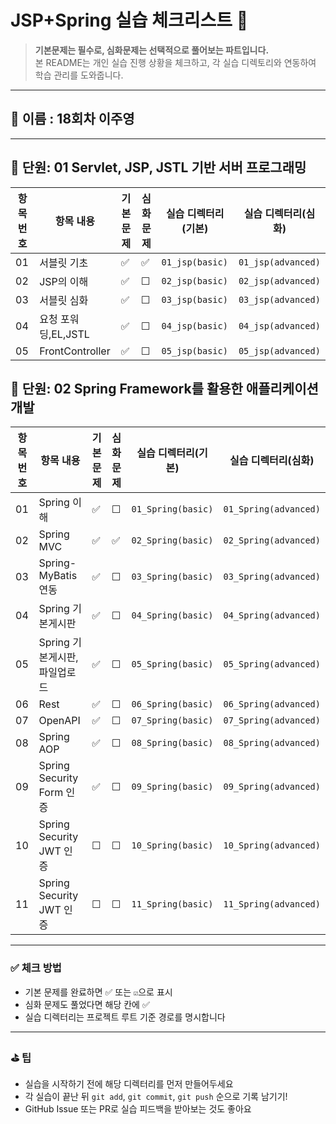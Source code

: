 # JSP+Spring 실습 체크리스트 📝

> **기본문제는 필수로, 심화문제는 선택적으로 풀어보는 파트입니다.**  
> 본 README는 개인 실습 진행 상황을 체크하고, 각 실습 디렉토리와 연동하여 학습 관리를 도와줍니다.

---

## 🙋 이름 : 18회차 이주영

---

## 📘 단원: 01 Servlet, JSP, JSTL 기반 서버 프로그래밍

| 항목 번호 | 항목 내용           | 기본 문제 | 심화 문제 | 실습 디렉터리(기본) | 실습 디렉터리(심화) |
| --------- | ------------------- | --------- | --------- | ------------------- | ------------------- |
| 01        | 서블릿 기초         | ✅        | ✅         | `01_jsp(basic)`     | `01_jsp(advanced)`  |
| 02        | JSP의 이해          | ✅        | ☐         | `02_jsp(basic)`     | `02_jsp(advanced)`  |
| 03        | 서블릿 심화         | ✅        | ☐         | `03_jsp(basic)`     | `03_jsp(advanced)`  |
| 04        | 요청 포워딩,EL,JSTL | ✅        | ☐         | `04_jsp(basic)`     | `04_jsp(advanced)`  |
| 05        | FrontController     | ✅        | ☐         | `05_jsp(basic)`     | `05_jsp(advanced)`  |

## 📘 단원: 02 Spring Framework를 활용한 애플리케이션 개발

| 항목 번호 | 항목 내용                     | 기본 문제 | 심화 문제 | 실습 디렉터리(기본) | 실습 디렉터리(심화)   |
| --------- | ----------------------------- | --------- | --------- | ------------------- | --------------------- |
| 01        | Spring 이해                   | ✅        | ☐        | `01_Spring(basic)`  | `01_Spring(advanced)` |
| 02        | Spring MVC                    | ✅        | ✅       | `02_Spring(basic)`  | `02_Spring(advanced)` |
| 03        | Spring-MyBatis 연동           | ✅        | ☐         | `03_Spring(basic)`  | `03_Spring(advanced)` |
| 04        | Spring 기본게시판              | ✅        | ☐         | `04_Spring(basic)`  | `04_Spring(advanced)` |
| 05        | Spring 기본게시판, 파일업로드   | ✅        | ☐         | `05_Spring(basic)`  | `05_Spring(advanced)` |
| 06        | Rest                          | ✅        | ☐         | `06_Spring(basic)`  | `06_Spring(advanced)` |
| 07        | OpenAPI                       | ✅        | ☐         | `07_Spring(basic)`  | `07_Spring(advanced)` |
| 08        | Spring AOP                    | ✅        | ☐         | `08_Spring(basic)`  | `08_Spring(advanced)` |
| 09        | Spring Security Form 인증     | ✅        | ☐         | `09_Spring(basic)`  | `09_Spring(advanced)` |
| 10        | Spring Security JWT 인증      | ☐        | ☐         | `10_Spring(basic)`  | `10_Spring(advanced)` |
| 11        | Spring Security JWT 인증      | ☐        | ☐         | `11_Spring(basic)`  | `11_Spring(advanced)` |

---

### ✅ 체크 방법

- 기본 문제를 완료하면 ✅ 또는 `☑`으로 표시
- 심화 문제도 풀었다면 해당 칸에 ✅
- 실습 디렉터리는 프로젝트 루트 기준 경로를 명시합니다

---

### ⛳ 팁

- 실습을 시작하기 전에 해당 디렉터리를 먼저 만들어두세요
- 각 실습이 끝난 뒤 `git add`, `git commit`, `git push` 순으로 기록 남기기!
- GitHub Issue 또는 PR로 실습 피드백을 받아보는 것도 좋아요
